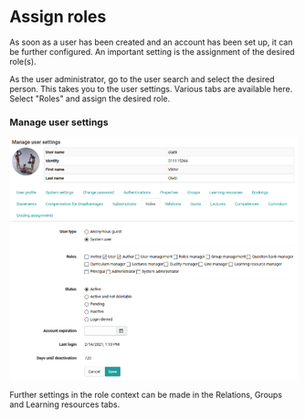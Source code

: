 # Assign roles

As soon as a user has been created and an account has been set up, it can be
further configured. An important setting is the assignment of the desired
role(s).

As the user administrator, go to the user search and select the desired
person. This takes you to the user settings. Various tabs are available here.
Select "Roles" and assign the desired role.

### Manage user settings

![](assets/manage_user_settings.png)

  
Further settings in the role context can be made in the Relations, Groups and
Learning resources tabs.

  

